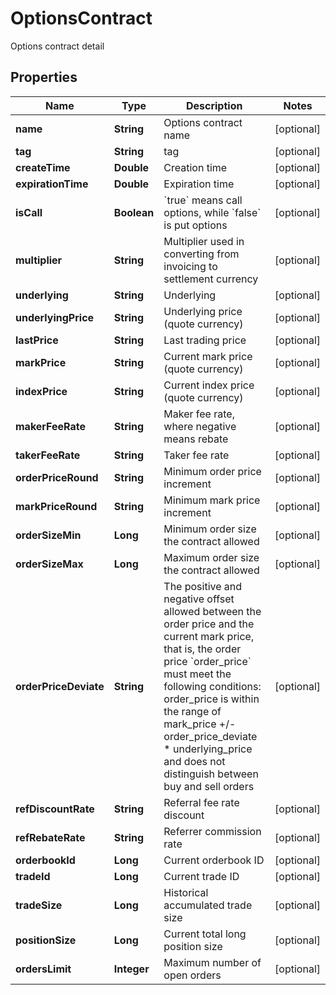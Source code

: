 
# OptionsContract

Options contract detail

## Properties

Name | Type | Description | Notes
------------ | ------------- | ------------- | -------------
**name** | **String** | Options contract name |  [optional]
**tag** | **String** | tag |  [optional]
**createTime** | **Double** | Creation time |  [optional]
**expirationTime** | **Double** | Expiration time |  [optional]
**isCall** | **Boolean** | &#x60;true&#x60; means call options, while &#x60;false&#x60; is put options |  [optional]
**multiplier** | **String** | Multiplier used in converting from invoicing to settlement currency |  [optional]
**underlying** | **String** | Underlying |  [optional]
**underlyingPrice** | **String** | Underlying price (quote currency) |  [optional]
**lastPrice** | **String** | Last trading price |  [optional]
**markPrice** | **String** | Current mark price (quote currency) |  [optional]
**indexPrice** | **String** | Current index price (quote currency) |  [optional]
**makerFeeRate** | **String** | Maker fee rate, where negative means rebate |  [optional]
**takerFeeRate** | **String** | Taker fee rate |  [optional]
**orderPriceRound** | **String** | Minimum order price increment |  [optional]
**markPriceRound** | **String** | Minimum mark price increment |  [optional]
**orderSizeMin** | **Long** | Minimum order size the contract allowed |  [optional]
**orderSizeMax** | **Long** | Maximum order size the contract allowed |  [optional]
**orderPriceDeviate** | **String** | The positive and negative offset allowed between the order price and the current mark price, that is, the order price &#x60;order_price&#x60; must meet the following conditions:   order_price is within the range of mark_price +/- order_price_deviate * underlying_price  and does not distinguish between buy and sell orders |  [optional]
**refDiscountRate** | **String** | Referral fee rate discount |  [optional]
**refRebateRate** | **String** | Referrer commission rate |  [optional]
**orderbookId** | **Long** | Current orderbook ID |  [optional]
**tradeId** | **Long** | Current trade ID |  [optional]
**tradeSize** | **Long** | Historical accumulated trade size |  [optional]
**positionSize** | **Long** | Current total long position size |  [optional]
**ordersLimit** | **Integer** | Maximum number of open orders |  [optional]

